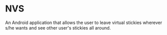 NVS
===

An Android application that allows the user to leave virtual stickies wherever s/he wants and see other user's stickies all around.
